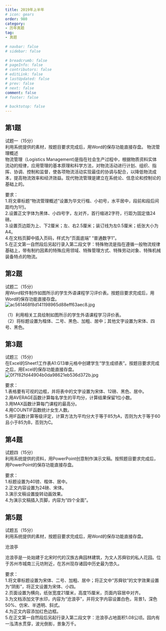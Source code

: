 ```yaml
---  
title: 2019年上半年  
# icon: gears  
order: 980  
category:  
- 历年真题  
tag:  
- 真题  
  
# navbar: false  
# sidebar: false  
  
# breadcrumb: false  
# pageInfo: false  
# contributors: false  
# editLink: false  
# lastUpdated: false  
# prev: false  
# next: false  
comment: false  
# footer: false  
  
# backtotop: false  
---  
```

## 第1题 ##

试题一（15分）  
利用系统提供的素材，按题目要求完成后，用Word的保存功能直接存盘。 物流管理概述  
物流管理（Logistics Management)是指在社会生产过程中，根据物质资料实体流动的规律，应用管理的基本原理和科学方法，对物流活动进行计划、组织、指挥、协调、控制和监督，使各项物流活动实现最佳的协调与配合，以降低物流成本，提高物流效率和经济效益。现代物流管理是建立在系统论、信息论和控制论的基础上的。  
  
要求：  
1.将文章标题“物流管理概述”设置为华文行楷、小初号，水平居中，段前和段后间距均为1行。  
2.设置正文字体为黑体、小四号字，左对齐，首行缩进2字符，行距为固定值24磅。  
3.设置页边距为上、下2厘米；左、右2.5厘米；装订线为左0.5厘米；纸张大小为A4。  
4.在文档页脚中插入页码，样式为“页面底端” “普通数字1”。  
5.在正文第一自然段后另起行录入第二段文字：特殊物流是指在遵循一般物流规律基础上，带有制约因素的特殊应用领域、特殊管理方式、特殊劳动对象、特殊机械装备特点的物流。  


## 第2题 ##

试题二（15分）  
用Word软件制作如图所示的学生外语课程学习评价表。按题目要求完成后，用Word的保存功能直接存盘。  
![ac561468f8d141198965d88eff63aec8.jpg][]  
  
（1）利用相关工具绘制如图所示的学生外语课程学习评价表。  
（2）将标题设置为楷体、二号、黑色、加粗、居中；其他文字设置为宋体、四号、黑色。  


## 第3题 ##

试题三（15分）  
在Excel的Sheet1工作表A1:G13单元格中创建学生“学生成绩表”。按题目要求完成之后，用Excel的保存功能直接存盘。  
![0f7f82fd44904b0da98621eb536d372b.jpg][]  
  
要求：  
1.表格要有可视的边框，并将表中的文字设置为宋体、12磅、黑色、居中。  
2.用AVERAGE函数计算每名学生的平均分，计算结果保留1位小数。  
3.用MAX函数计算每门课程的最高分。  
4.用COUNTIF函数统计女生人数。  
5.用IF函数计算等级评定，计算方法为平均分大于等于85为A，否则为大于等于60且小于85为B，否则为C。  


## 第4题 ##

试题四（15分）  
利用系统提供的资料，用PowerPoint创意制作演示文稿。按照题目要求完成后，用PowerPoint的保存功能直接存盘。  
  
要求：  
1.标题设置为40镑、楷体、居中。  
2.正文内容设置为24磅、宋体。  
3.演示文稿设置旋转动画效果。  
4.为演示文稿插入页脚，内容为“四个全面”。  


## 第5题 ##

试题五（15分）  
利用系统提供的素材，按题目要求完成后，用Word的保存功能直接存盘。  


沧浪亭

沧浪亭是一处始建于北宋时代的汉族古典园林建筑，为文人苏舜钦的私人花园。位于苏州市城南三元坊附近，在苏州现存诸园中历史最为悠久。  
  
要求：  
1.将文章标题设置为宋体、二号、加粗、居中；将正文中“苏舜钦”的文字效果设置为“阴影”，将正文设置为宋体、小四。  
2.页面设置为横向，纸张宽度21厘米，高度15厘米，页面内容居中对齐。  
3.为文档添加文字水印，内容为“沧浪亭”，并将文字内容设置白色，背景1，深色50%、仿宋、半透明、斜式。  
4.为正文内容添加红色边框。  
5.在正文第一自然段后另起行录入第二段文字：沧浪亭占地面积1.08公顷。园内有一泓清水贯穿，波光倒影，景象万千。  



[ac561468f8d141198965d88eff63aec8.jpg]: https://www.xkxxkx.cn/file/exam/software/信息处理技术员/案例/第2题/ac561468f8d141198965d88eff63aec8.jpg
[0f7f82fd44904b0da98621eb536d372b.jpg]: https://www.xkxxkx.cn/file/exam/software/信息处理技术员/案例/第3题/0f7f82fd44904b0da98621eb536d372b.jpg
